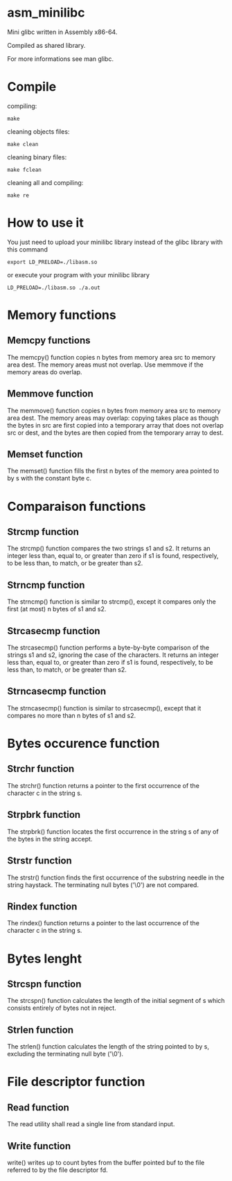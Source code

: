 # asm_minilibc
Mini glibc written in Assembly x86-64.

Compiled as shared library.

For more informations see man glibc.

# Compile
compiling:

    make
    
cleaning objects files:

    make clean
    
cleaning binary files:

    make fclean
    
cleaning all and compiling:

    make re
    
# How to use it
You just need to upload your minilibc library instead of the glibc library with this command

    export LD_PRELOAD=./libasm.so

or execute your program with your minilibc library

    LD_PRELOAD=./libasm.so ./a.out

# Memory functions
## Memcpy functions
The memcpy() function copies n bytes from memory area src to memory area dest. The memory areas must not overlap. Use memmove if the memory areas do overlap.

## Memmove function
The  memmove() function copies n bytes from memory area src to memory area dest. The memory areas may overlap: copying takes place as though the bytes in src are first copied into a temporary array that does not overlap src or dest, and the bytes are then copied from the temporary array to dest.

## Memset function
The memset() function fills the first n bytes of the memory area pointed to by s with the constant byte c.

# Comparaison functions
## Strcmp function
The  strcmp() function compares the two strings s1 and s2. It returns an integer less than, equal to, or greater than zero if s1 is found, respectively, to be less than, to match, or be greater than s2.

## Strncmp function
The strncmp() function is similar to strcmp(), except it compares only the first (at most) n bytes of s1 and s2.

## Strcasecmp function
The  strcasecmp() function performs a byte-by-byte comparison of the strings s1 and s2, ignoring the case of the characters. It returns an integer less than, equal to, or greater than zero if s1 is found, respectively, to be less than, to match, or be greater than s2.

## Strncasecmp function
The strncasecmp() function is similar to strcasecmp(), except that it compares no more than n bytes of s1 and s2.

# Bytes occurence function
## Strchr function
The strchr() function returns a pointer to the first occurrence of the character c in the string s.

## Strpbrk function
The strpbrk() function locates the first occurrence in the string s of any of the bytes in the string accept.

## Strstr function
The strstr() function finds the first occurrence of the substring needle in the string haystack. The terminating null bytes ('\0') are not compared.

## Rindex function
The rindex() function returns a pointer to the last occurrence of the character c in the string s.

# Bytes lenght
## Strcspn function
The strcspn() function calculates the length of the initial segment of s which consists entirely of bytes not in reject.

## Strlen function
The strlen() function calculates the length of the string pointed to by s, excluding the terminating null byte ('\0').

# File descriptor function
## Read function
The read utility shall read a single line from standard input.

## Write function
write() writes up to count bytes from the buffer pointed buf to the file referred to by the file descriptor fd.

